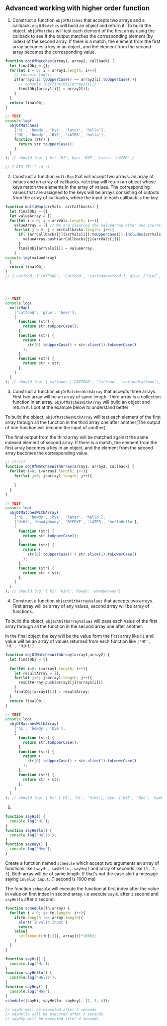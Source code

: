 ## Advanced working with higher order function

1. Construct a function `objOfMatches` that accepts two arrays and a callback. `objOfMatches` will build an object and return it. To build the object, `objOfMatches` will test each element of the first array using the callback to see if the output matches the corresponding element (by index) of the second array. If there is a match, the element from the first array becomes a key in an object, and the element from the second array becomes the corresponding value.

```js
function objOfMatches(array1, array2, callback) {
  let finalObj = {};
  for(let i = 0; i < array1.length; i++){
    // console.log(i)
    if(array1[i].toUpperCase() == array2[i].toUpperCase()){
      // console.log(finalObj[array1[i]])
      finalObj[array1[i]] = array2[i];
    }
  }
  return finalObj;
}

// TEST
console.log(
  objOfMatches(
    ['hi', 'howdy', 'bye', 'later', 'hello'],
    ['HI', 'Howdy', 'BYE', 'LATER', 'hello'],
    function (str) {
      return str.toUpperCase();
    }
  )
); // should log: { hi: 'HI', bye: 'BYE', later: 'LATER' }

// I DID IT!!! :O :) 
```

2. Construct a function `multiMap` that will accept two arrays: an array of values and an array of callbacks. `multiMap` will return an object whose keys match the elements in the array of values. The corresponding values that are assigned to the keys will be arrays consisting of outputs from the array of callbacks, where the input to each callback is the key.

```js
function multiMap(arrVals, arrCallbacks) {
  let finalObj = {}
  let valueArray = []
  for(let i = 0; i < arrVals.length; i++){
    valueArray = [] // We are clearing the valueArray after one iteration i.e at this point it'll be having ['CATFOOD', 'Catfood', 'catfoodcatfood']. Now this array contents we dont need for next iteration. We just need ['GLUE', 'Glue', 'glueglue'] to add to the object's value in the next iteration... and not ['CATFOOD', 'Catfood', 'catfoodcatfood','GLUE', 'Glue', 'glueglue']. 
    for(let j = 0; j < arrCallbacks.length; j++){
      if( (arrCallbacks[j](arrVals[i]).toUpperCase()).includes(arrVals[i].toUpperCase())){
        valueArray.push(arrCallbacks[j](arrVals[i]))       
      }
      finalObj[arrVals[i]] = valueArray;
    }
console.log(valueArray)
  }
  return finalObj;
}
// { catfood: ['CATFOOD', 'Catfood', 'catfoodcatfood'], glue: ['GLUE', 'Glue', 'glueglue'], beer: ['BEER', 'Beer', 'beerbeer'] }
 



// TEST
console.log(
  multiMap(
    ['catfood', 'glue', 'beer'],
    [
      function (str) {
        return str.toUpperCase();
      },
      function (str) {
        return (
          str[0].toUpperCase() + str.slice(1).toLowerCase()
        );
      },
      function (str) {
        return str + str;
      },
    ]
  )
); // should log: { catfood: ['CATFOOD', 'Catfood', 'catfoodcatfood'], glue: ['GLUE', 'Glue', 'glueglue'], beer: ['BEER', 'Beer', 'beerbeer'] }
```

3. Construct a function `objOfMatchesWithArray` that accepts three arrays. First two array will be an array of same length. Third array is a collection function in an array. `objOfMatchesWithArray` will build an object and return it. Loot at the example below to understand better

To build the object, `objOfMatchesWithArray` will test each element of the first array through all the function in the third array one after another(The output of one function will become the input of another).

The final output from the third array will be matched against the same indexed element of second array. If there is a match, the element from the first array becomes a key in an object, and the element from the second array becomes the corresponding value.

```js
// ??????
function objOfMatchesWithArray(array1, array2, callback) {
  for(let i=0; i<array1.length; i++){
    for(let j=0; j<array1.length; j++){
      
    }
  }
}

// TEST
console.log(
  objOfMatchesWithArray(
    ['hi', 'howdy', 'bye', 'later', 'hello'],
    ['HiHi', 'HowdyHowdy', 'BYEBYE', 'LATER', 'helloHello'],
    [
      function (str) {
        return str.toUpperCase();
      },
      function (str) {
        return (
          str[0].toUpperCase() + str.slice(1).toLowerCase()
        );
      },
      function (str) {
        return str + str;
      },
    ]
  )
); // should log: { hi: 'HiHi', howdy: 'HowdyHowdy'}
```

4. Construct a function `objectWithArrayValues` that accepts two arrays. First array will be array of any values, second array will be array of functions.

To build the object, `objectWithArrayValues` will pass each value of the first array through all the function in the second array one after another.

In the final object the key will be the value form the first array like `hi` and value will be an array of values returned from each function like `['HI', 'Hi', 'HiHi']`

```js
function objOfMatchesWithArray(array1,array2) {
  let finalObj = {}
  
  for(let i=0; i<array1.length; i++){
    let resultArray = [];
    for(let j=0; j<array1.length; j++){
      resultArray.push(array2[j](array1[i]))
    }
    finalObj[array1[i]] = resultArray; 
  }
  return finalObj;
}

// TEST
console.log(
  objOfMatchesWithArray(
    ['hi', 'howdy', 'bye'],
    [
      function (str) {
        return str.toUpperCase();
      },
      function (str) {
        return (
          str[0].toUpperCase() + str.slice(1).toLowerCase()
        );
      },
      function (str) {
        return str + str;
      },
    ]
  )
); // should log: { hi: ['HI', 'Hi', 'hihi'], bye: ['BYE', 'Bye', 'byebye'], later: ['LATER', 'Later', 'laterlater'] }
```

5.

```js
function sayHi() {
  console.log('Hi');
}
function sayHello() {
  console.log('Hello');
}
function sayHey() {
  console.log('Hey');
}
```

Create a function named `schedule` which accept two arguments an array of functions like `[sayHi, sayHello, sayHey]` and array of seconds like `[1, 2, 3]`. Both array will be of same length. If that's not the case alert a message saying `invalid input`. (1 second is 1000 ms)

The function `schedule` will execute the function at first index after the value in value on first index in second array. i.e execute `sayHi` after `1` second and `sayHello` after `2` second.

```js
function schedule(fn,array) {
  for(let i = 0; i< fn.length; i++){
    if(fn.length !== array.length){
      alert(`Invalid Input`)
      return;
    }else{
      setTimeout(fn[i](), array[i]*1000);
    }
  }
}

function sayHi() {
  console.log('Hi');
}
function sayHello() {
  console.log('Hello');
}
function sayHey() {
  console.log('Hey');
}
schedule([sayHi, sayHello, sayHey], [2, 3, 4]);

// sayHi will be executed after 2 seconds
// sayHello will be executed after 3 seconds
// sayHey will be executed after 4 seconds
```
